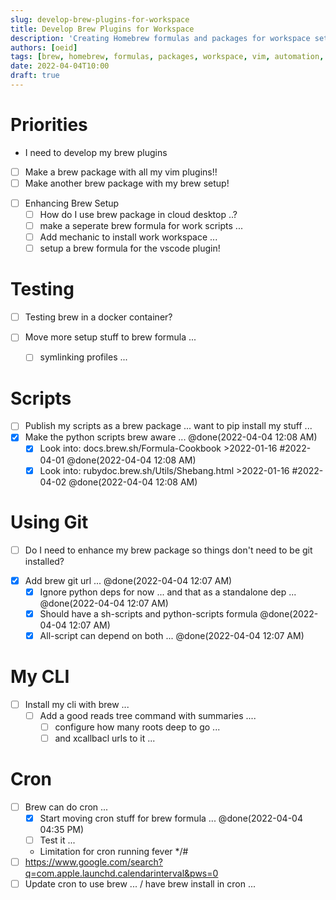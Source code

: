 ```yaml
---
slug: develop-brew-plugins-for-workspace
title: Develop Brew Plugins for Workspace
description: 'Creating Homebrew formulas and packages for workspace setup, vim plugins, and automation scripts.'
authors: [oeid]
tags: [brew, homebrew, formulas, packages, workspace, vim, automation, development]
date: 2022-04-04T10:00
draft: true
---
```


# Priorities
  - I need to develop my brew plugins
  

* [ ] Make a brew package with all my vim plugins!!
* [ ] Make another brew package with my brew setup!

- [ ] Enhancing Brew Setup
	- [ ] How do I use brew package in cloud desktop ..?
	- [ ] make a seperate brew formula for work scripts ...
	- [ ] Add mechanic to install work workspace ...
	- [ ] setup a brew formula for the vscode plugin!

# Testing
* [ ] Testing brew in a docker container?

* [ ] Move more setup stuff to brew formula ... 
	* [ ] symlinking profiles ...

# Scripts
* [ ] Publish my scripts as a brew package ... want to pip install my stuff ...
* [x] Make the python scripts brew aware ... @done(2022-04-04 12:08 AM)
	* [x] Look into: docs.brew.sh/Formula-Cookbook  >2022-01-16 #2022-04-01 @done(2022-04-04 12:08 AM)
	* [x] Look into: rubydoc.brew.sh/Utils/Shebang.html  >2022-01-16 #2022-04-02 @done(2022-04-04 12:08 AM)

# Using Git
- [ ] Do I need to enhance my brew package so things don't need to be git installed?
* [x] Add brew git url ... @done(2022-04-04 12:07 AM)
	* [x] Ignore python deps for now ... and that as a standalone dep ... @done(2022-04-04 12:07 AM)
	* [x] Should have a sh-scripts and python-scripts formula @done(2022-04-04 12:07 AM)
	* [x] All-script can depend on both ... @done(2022-04-04 12:07 AM)

# My CLI
* [ ] Install my cli with brew ...
	* [ ] Add a good reads tree command with summaries .... 
		* [ ] configure how many roots deep to go ...
		* [ ] and xcallbacl urls to it ...

# Cron
* [ ] Brew can do cron ...
	* [x] Start moving cron stuff for brew formula ... @done(2022-04-04 04:35 PM)
	* [ ] Test it ...
	* Limitation for cron running fever */#
* [ ] https://www.google.com/search?q=com.apple.launchd.calendarinterval&pws=0
* [ ] Update cron to use brew ... / have brew install in cron ...
